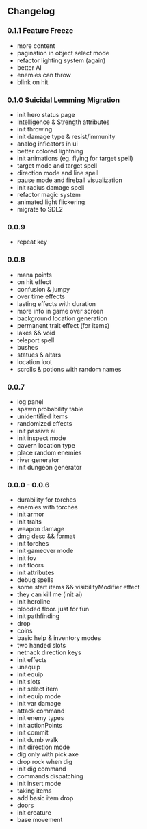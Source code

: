 ## Changelog

### 0.1.1 Feature Freeze
- more content
- pagination in object select mode
- refactor lighting system (again)
- better AI
- enemies can throw
- blink on hit

### 0.1.0 Suicidal Lemming Migration
- init hero status page
- Intelligence & Strength attributes
- init throwing
- init damage type & resist/immunity
- analog inficators in ui
- better colored lightning
- init animations (eg. flying for target spell)
- target mode and target spell
- direction mode and line spell
- pause mode and fireball visualization
- init radius damage spell
- refactor magic system
- animated light flickering
- migrate to SDL2

### 0.0.9
- repeat key

### 0.0.8
- mana points
- on hit effect
- confusion & jumpy
- over time effects
- lasting effects with duration
- more info in game over screen
- background location generation
- permanent trait effect (for items)
- lakes && void
- teleport spell
- bushes
- statues & altars
- location loot
- scrolls & potions with random names

### 0.0.7
- log panel
- spawn probability table
- unidentified items
- randomized effects
- init passive ai
- init inspect mode
- cavern location type
- place random enemies
- river generator
- init dungeon generator

### 0.0.0 - 0.0.6
- durability for torches
- enemies with torches
- init armor
- init traits
- weapon damage
- dmg desc && format
- init torches
- init gameover mode
- init fov
- init floors
- init attributes
- debug spells
- some start items && visibilityModifier effect
- they can kill me (init ai)
- init heroline
- blooded floor. just for fun
- init pathfinding
- drop
- coins
- basic help & inventory modes
- two handed slots
- nethack direction keys
- init effects
- unequip
- init equip
- init slots
- init select item
- init equip mode
- init var damage
- attack command
- init enemy types
- init actionPoints
- init commit
- init dumb walk
- init direction mode
- dig only with pick axe
- drop rock when dig
- init dig command
- commands dispatching
- init insert mode
- taking items
- add basic item drop
- doors
- init creature
- base movement
